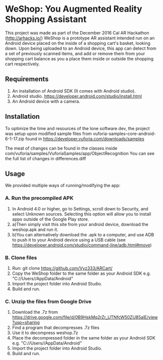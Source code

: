 # WeShop:  You Augmented Reality Shopping Assistant

This project was made as part of the December 2016 Cal AR Hackathon (http://arhacks.io/)
WeShop is a prototype AR assistant intended run on an Android device placed on the inside of a shopping cart's basket, looking down. Upon being uploaded to an Android device, this app can detect from a set of previously scanned items, and add or remove them from your shopping cart balance as you a place them inside or outside the shopping cart respectively.

## Requirements
1. An installation of Android SDK (It comes with Android studio).
2. Android studio. https://developer.android.com/studio/install.html
3. An Android device with a camera.

## Installation

To optimize the time and resources of the lone software dev, the project
was setup upon modified sample files from vuforia-samples-core-android-6-1-17.zip
found in https://developer.vuforia.com/downloads/samples

The meat of changes can be found in the classes inside com/vuforia/samples/VuforiaSamples/app/ObjectRecognition
You can see the full list of changes in differences.diff

## Usage
We provided multiple ways of running/modifying the app:
### A. Run the precompiled APK
1. In Android 4.0 or higher, go to Settings, scroll down to Security, and select Unknown sources. Selecting this option will allow you to install apps outside of the Google Play store.
2. a)Then simply visit this site from your android device, download the weshop.apk and run it.
2. b)You can alternatively download the .apk to a computer, and use ADB to push it to your Android device using a USB cable (see https://developer.android.com/studio/command-line/adb.html#move) 

### B. Clone files
1. Run: git clone https://github.com/Vyz333/ARCart/
2. Copy the WeShop folder to the same folder as your Android SDK e.g. "C://Users/<myuser>/AppData/Android"
3. Import the project folder into Android Studio.
4. Build and run.

### C. Unzip the files from Google Drive
1. Download the .7z from https://drive.google.com/file/d/0B9HskMq2rZr_UTNfcW50ZU85alE/view?usp=sharing
2. Find a program that decompresses .7z files
3. Use it to decompress weshop.7z
4. Place the decompressed folder in the same folder as your Android SDK e.g. "C://Users/<myuser>/AppData/Android"
5. Import the project folder into Android Studio.
6. Build and run.
